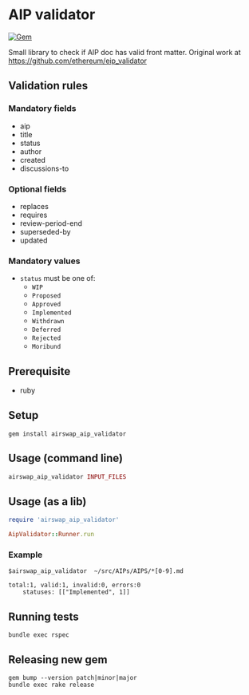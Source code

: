 # AIP validator

[![Gem](https://img.shields.io/gem/v/airswap_aip_validator.svg?style=flat)](http://rubygems.org/gems/airswap_aip_validator "View this project in Rubygems")

Small library to check if AIP doc has valid front matter. Original work at https://github.com/ethereum/eip_validator

## Validation rules

### Mandatory fields

- aip
- title
- status
- author
- created
- discussions-to

### Optional fields

- replaces
- requires
- review-period-end
- superseded-by
- updated

### Mandatory values

- `status` must be one of:
  - `WIP`
  - `Proposed`
  - `Approved`
  - `Implemented`
  - `Withdrawn`
  - `Deferred`
  - `Rejected`
  - `Moribund`

## Prerequisite

- ruby

## Setup

```
gem install airswap_aip_validator
```

## Usage (command line)

```ruby
airswap_aip_validator INPUT_FILES
```

## Usage (as a lib)

```ruby
require 'airswap_aip_validator'

AipValidator::Runner.run
```

### Example

```
$airswap_aip_validator  ~/src/AIPs/AIPS/*[0-9].md

total:1, valid:1, invalid:0, errors:0
	statuses: [["Implemented", 1]]

```

## Running tests

```
bundle exec rspec
```

## Releasing new gem

```
gem bump --version patch|minor|major
bundle exec rake release
```
